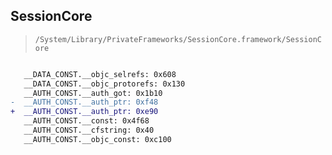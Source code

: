 ## SessionCore

> `/System/Library/PrivateFrameworks/SessionCore.framework/SessionCore`

```diff

   __DATA_CONST.__objc_selrefs: 0x608
   __DATA_CONST.__objc_protorefs: 0x130
   __AUTH_CONST.__auth_got: 0x1b10
-  __AUTH_CONST.__auth_ptr: 0xf48
+  __AUTH_CONST.__auth_ptr: 0xe90
   __AUTH_CONST.__const: 0x4f68
   __AUTH_CONST.__cfstring: 0x40
   __AUTH_CONST.__objc_const: 0xc100

```
